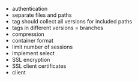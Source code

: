 * authentication
* separate files and paths
* tag should collect all versions for included paths
* tags in different versions = branches
* compression
* container format
* limit number of sessions
* implement select
* SSL encryption
* SSL client certificates
* client